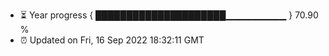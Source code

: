 - ⏳ Year progress { █████████████████████▁▁▁▁▁▁▁▁▁ } 70.90 %
- ⏰ Updated on Fri, 16 Sep 2022 18:32:11 GMT

